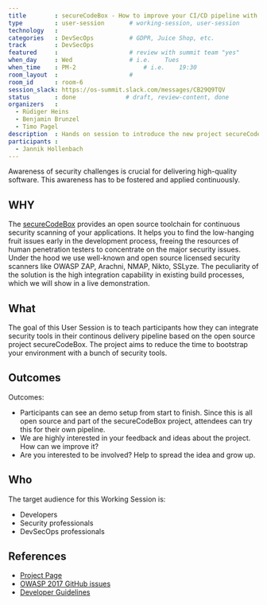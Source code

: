 ```yaml
---
title        : secureCodeBox - How to improve your CI/CD pipeline with automated security tests
type         : user-session       # working-session, user-session
technology   :
categories   : DevSecOps          # GDPR, Juice Shop, etc.
track        : DevSecOps
featured     :                    # review with summit team "yes"
when_day     : Wed                # i.e.    Tues
when_time    : PM-2                   # i.e.    19:30
room_layout  :                    #
room_id      : room-6
session_slack: https://os-summit.slack.com/messages/CB29Q9TQV
status       : done              # draft, review-content, done
organizers   :
  - Rüdiger Heins
  - Benjamin Brunzel
  - Timo Pagel
description  : Hands on session to introduce the new project secureCodeBox.io and how you could use it to improve your CI/CD pipeline with automated security tests easily.
participants :
  - Jannik Hollenbach
---
```


Awareness of security challenges is crucial for delivering high-quality software. This awareness has to be fostered and applied continuously.

## WHY

The [secureCodeBox](https://github.com/secureCodeBox/) provides an open source toolchain for continuous security scanning of your applications. It helps you to find the low-hanging fruit issues early in the development process, freeing the resources of human penetration testers to concentrate on the major security issues. Under the hood we use well-known and open source licensed security scanners like OWASP ZAP, Arachni, NMAP, Nikto, SSLyze. The peculiarity of the solution is the high integration capability in existing build processes, which we will show in a live demonstration.

## What

The goal of this User Session is to teach participants how they can integrate security tools in their continous delivery pipeline based on the open source project secureCodeBox. The project aims to reduce the time to bootstrap your environment with a bunch of security tools.

## Outcomes

Outcomes:
- Participants can see an demo setup from start to finish. Since this is all open source and part of the secureCodeBox project, attendees can try this for their own pipeline.
- We are highly interested in your feedback and ideas about the project. How can we improve it?
- Are you interested to be involved? Help to spread the idea and grow up.

## Who

The target audience for this Working Session is:
- Developers
- Security professionals
- DevSecOps professionals

## References

- [Project Page](https://github.com/secureCodeBox)
- [OWASP 2017 GitHub issues](https://github.com/secureCodeBox/)
- [Developer Guidelines](https://github.com/secureCodeBox/secureCodeBox/tree/develop/docs/developer-guide)

